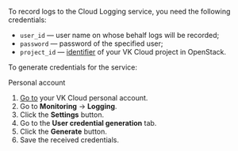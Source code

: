 To record logs to the Cloud Logging service, you need the following credentials:

- `user_id` — user name on whose behalf logs will be recorded;
- `password` — password of the specified user;
- `project_id` — [identifier](/en/manage/tools-for-using-services/rest-api/endpoints#getting_project_id) of your VK Cloud project in OpenStack.

To generate credentials for the service:

<tabs>
<tablist>
<tab>Personal account</tab>
</tablist>
<tabpanel>

1. [Go to](https://msk.cloud.vk.com/app/en) your VK Cloud personal account.
1. Go to **Monitoring** → **Logging**.
1. Click the **Settings** button.
1. Go to the **User credential generation** tab.
1. Click the **Generate** button.
1. Save the received credentials.

</tabpanel>
</tabs>
